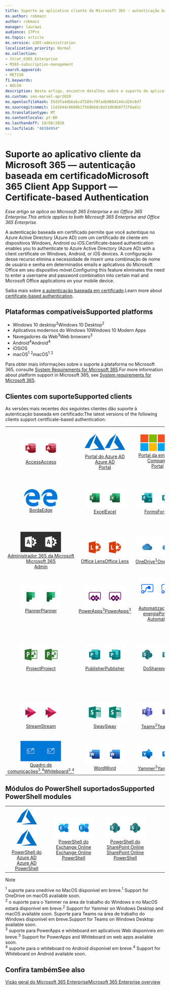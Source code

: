 ```yaml
---
title: Suporte ao aplicativo cliente da Microsoft 365 — autenticação baseada em certificado
ms.author: robmazz
author: robmazz
manager: laurawi
audience: ITPro
ms.topic: article
ms.service: o365-administration
localization_priority: Normal
ms.collection:
- Strat_O365_Enterprise
- M365-subscription-management
search.appverid:
- MET150
f1.keywords:
- NOCSH
description: Neste artigo, encontre detalhes sobre o suporte do aplicativo cliente do Microsoft 365 para autenticação baseada em certificado.
ms.custom: seo-marvel-apr2020
ms.openlocfilehash: 55d3fa4db6abcd7589cf9fadb9084144cd26c8d7
ms.sourcegitcommit: 11d1044c6600b1f568b6dc8a53db9b07f2f0ad1c
ms.translationtype: MT
ms.contentlocale: pt-BR
ms.lasthandoff: 10/08/2020
ms.locfileid: "48384954"
---
```

# <a name="microsoft-365-client-app-support--certificate-based-authentication"></a><span data-ttu-id="e0455-103">Suporte ao aplicativo cliente da Microsoft 365 — autenticação baseada em certificado</span><span class="sxs-lookup"><span data-stu-id="e0455-103">Microsoft 365 Client App Support — Certificate-based Authentication</span></span>

<span data-ttu-id="e0455-104">*Esse artigo se aplica ao Microsoft 365 Enterprise e ao Office 365 Enterprise.*</span><span class="sxs-lookup"><span data-stu-id="e0455-104">*This article applies to both Microsoft 365 Enterprise and Office 365 Enterprise.*</span></span>

<span data-ttu-id="e0455-105">A autenticação baseada em certificado permite que você autentique no Azure Active Directory (Azure AD) com um certificado de cliente em dispositivos Windows, Android ou iOS.</span><span class="sxs-lookup"><span data-stu-id="e0455-105">Certificate-based authentication enables you to authenticate to Azure Active Directory (Azure AD) with a client certificate on Windows, Android, or iOS devices.</span></span> <span data-ttu-id="e0455-106">A configuração desse recurso elimina a necessidade de inserir uma combinação de nome de usuário e senha em determinados emails e aplicativos do Microsoft Office em seu dispositivo móvel.</span><span class="sxs-lookup"><span data-stu-id="e0455-106">Configuring this feature eliminates the need to enter a username and password combination into certain mail and Microsoft Office applications on your mobile device.</span></span>

<span data-ttu-id="e0455-107">Saiba mais sobre [a autenticação baseada em certificado](https://docs.microsoft.com/azure/active-directory/authentication/active-directory-certificate-based-authentication-get-started).</span><span class="sxs-lookup"><span data-stu-id="e0455-107">Learn more about [certificate-based authentication](https://docs.microsoft.com/azure/active-directory/authentication/active-directory-certificate-based-authentication-get-started).</span></span>

## <a name="supported-platforms"></a><span data-ttu-id="e0455-108">Plataformas compatíveis</span><span class="sxs-lookup"><span data-stu-id="e0455-108">Supported platforms</span></span>

 - <span data-ttu-id="e0455-109">Windows 10 desktop<sup>2</sup></span><span class="sxs-lookup"><span data-stu-id="e0455-109">Windows 10 Desktop<sup>2</sup></span></span>
 - <span data-ttu-id="e0455-110">Aplicativos modernos do Windows 10</span><span class="sxs-lookup"><span data-stu-id="e0455-110">Windows 10 Modern Apps</span></span>
 - <span data-ttu-id="e0455-111">Navegadores da Web<sup>3</sup></span><span class="sxs-lookup"><span data-stu-id="e0455-111">Web browsers<sup>3</sup></span></span>
 - <span data-ttu-id="e0455-112">Android<sup>4</sup></span><span class="sxs-lookup"><span data-stu-id="e0455-112">Android<sup>4</sup></span></span>
 - <span data-ttu-id="e0455-113">iOS</span><span class="sxs-lookup"><span data-stu-id="e0455-113">iOS</span></span>
 - <span data-ttu-id="e0455-114">macOS<sup>1</sup> <sup>2</sup></span><span class="sxs-lookup"><span data-stu-id="e0455-114">macOS<sup>1</sup> <sup>2</sup></span></span>

<span data-ttu-id="e0455-115">Para obter mais informações sobre o suporte à plataforma no Microsoft 365, consulte [System Requirements for Microsoft 365](https://www.microsoft.com/microsoft-365/microsoft-365-and-office-resources).</span><span class="sxs-lookup"><span data-stu-id="e0455-115">For more information about platform support in Microsoft 365, see [System requirements for Microsoft 365](https://www.microsoft.com/microsoft-365/microsoft-365-and-office-resources).</span></span>

## <a name="supported-clients"></a><span data-ttu-id="e0455-116">Clientes com suporte</span><span class="sxs-lookup"><span data-stu-id="e0455-116">Supported clients</span></span>

<span data-ttu-id="e0455-117">As versões mais recentes dos seguintes clientes dão suporte à autenticação baseada em certificado:</span><span class="sxs-lookup"><span data-stu-id="e0455-117">The latest versions of the following clients support certificate-based authentication:</span></span>

| | | | | | |
|:---:|:---:|:---:|:---:|:---:|:---:|
| <span data-ttu-id="e0455-118">![Ícone do Access](../media/o365-access-64x64.png)</span><span class="sxs-lookup"><span data-stu-id="e0455-118">![Access icon](../media/o365-access-64x64.png)</span></span> <br> [<span data-ttu-id="e0455-119">Access</span><span class="sxs-lookup"><span data-stu-id="e0455-119">Access</span></span>](https://products.office.com/access) | <span data-ttu-id="e0455-120">![Ícone do Azure](../media/o365-azure-64x64.png)</span><span class="sxs-lookup"><span data-stu-id="e0455-120">![Azure icon](../media/o365-azure-64x64.png)</span></span> <br> [<span data-ttu-id="e0455-121">Portal do Azure AD <br></span><span class="sxs-lookup"><span data-stu-id="e0455-121">Azure AD <br> Portal </span></span>](https://azure.microsoft.com/features/azure-portal/) | <span data-ttu-id="e0455-122">![Ícone do portal da empresa](../media/o365-microsoft-64x64.png)</span><span class="sxs-lookup"><span data-stu-id="e0455-122">![Company portal icon](../media/o365-microsoft-64x64.png)</span></span> <br> [<span data-ttu-id="e0455-123">Portal da empresa <br></span><span class="sxs-lookup"><span data-stu-id="e0455-123">Company <br> Portal </span></span>](https://docs.microsoft.com/intune-user-help/sign-in-to-the-company-portal) | <span data-ttu-id="e0455-124">![Ícone do Delve](../media/o365-delve-64x64.png)</span><span class="sxs-lookup"><span data-stu-id="e0455-124">![Delve icon](../media/o365-delve-64x64.png)</span></span> <br> [<span data-ttu-id="e0455-125">Delve</span><span class="sxs-lookup"><span data-stu-id="e0455-125">Delve</span></span>](https://products.office.com/business/intelligent-search) | <span data-ttu-id="e0455-126">![Ícone do Dynamics 365](../media/o365-dynamics365-64x64.png)</span><span class="sxs-lookup"><span data-stu-id="e0455-126">![Dynamics 365 icon](../media/o365-dynamics365-64x64.png)</span></span> <br> [<span data-ttu-id="e0455-127">Dynamics 365</span><span class="sxs-lookup"><span data-stu-id="e0455-127">Dynamics 365</span></span>](https://dynamics.microsoft.com) 
| <span data-ttu-id="e0455-128">![Ícone de borda](../media/o365-edge-64x64.png)</span><span class="sxs-lookup"><span data-stu-id="e0455-128">![Edge icon](../media/o365-edge-64x64.png)</span></span> <br> [<span data-ttu-id="e0455-129">Borda</span><span class="sxs-lookup"><span data-stu-id="e0455-129">Edge</span></span>](https://www.microsoft.com/windows/microsoft-edge) | <span data-ttu-id="e0455-130">![Ícone do Excel](../media/o365-excel-64x64.png)</span><span class="sxs-lookup"><span data-stu-id="e0455-130">![Excel icon](../media/o365-excel-64x64.png)</span></span> <br> [<span data-ttu-id="e0455-131">Excel</span><span class="sxs-lookup"><span data-stu-id="e0455-131">Excel</span></span>](https://products.office.com/excel) | <span data-ttu-id="e0455-132">![Ícone do Forms](../media/o365-forms-64x64.png)</span><span class="sxs-lookup"><span data-stu-id="e0455-132">![Forms icon](../media/o365-forms-64x64.png)</span></span> <br> [<span data-ttu-id="e0455-133">Forms</span><span class="sxs-lookup"><span data-stu-id="e0455-133">Forms</span></span>](https://flow.microsoft.com/connectors/shared_microsoftforms/microsoft-forms/) | <span data-ttu-id="e0455-134">![Ícone do Kaizala](../media/o365-kaizala-64x64.png)</span><span class="sxs-lookup"><span data-stu-id="e0455-134">![Kaizala icon](../media/o365-kaizala-64x64.png)</span></span> <br> [<span data-ttu-id="e0455-135">Kaizala</span><span class="sxs-lookup"><span data-stu-id="e0455-135">Kaizala</span></span>](https://products.office.com/en/business/microsoft-kaizala) | <span data-ttu-id="e0455-136">![Ícone de Office.com](../media/o365-office-64x64.png)</span><span class="sxs-lookup"><span data-stu-id="e0455-136">![Office.com icon](../media/o365-office-64x64.png)</span></span> <br> [<span data-ttu-id="e0455-137">Office.com</span><span class="sxs-lookup"><span data-stu-id="e0455-137">Office.com</span></span>](https://www.office.com/) 
| <span data-ttu-id="e0455-138">![Ícone de administração do Office 365](../media/o365-o365admin-64x64.png)</span><span class="sxs-lookup"><span data-stu-id="e0455-138">![Office 365 Admin icon](../media/o365-o365admin-64x64.png)</span></span> <br> [<span data-ttu-id="e0455-139">Administrador 365 da Microsoft <br></span><span class="sxs-lookup"><span data-stu-id="e0455-139">Microsoft 365 <br> Admin</span></span>](https://products.office.com/business/manage-office-365-admin-app) | <span data-ttu-id="e0455-140">![Ícone de lente](../media/o365-lens-64x64.png)</span><span class="sxs-lookup"><span data-stu-id="e0455-140">![Lens icon](../media/o365-lens-64x64.png)</span></span> <br> [<span data-ttu-id="e0455-141">Office Lens</span><span class="sxs-lookup"><span data-stu-id="e0455-141">Office Lens</span></span>](https://www.microsoft.com/p/office-lens/9wzdncrfj3t8?activetab=pivot%3Aoverviewtab) | <span data-ttu-id="e0455-142">![Ícone do OneDrive for Business](../media/o365-OneDrive-64x64.png)</span><span class="sxs-lookup"><span data-stu-id="e0455-142">![OneDrive for Business icon](../media/o365-OneDrive-64x64.png)</span></span> <br> [<span data-ttu-id="e0455-143">OneDrive<sup>1</sup></span><span class="sxs-lookup"><span data-stu-id="e0455-143">OneDrive<sup>1</sup></span></span>](https://products.office.com/onedrive-for-business/online-cloud-storage) |  <span data-ttu-id="e0455-144">![Ícone do OneNote](../media/o365-OneNote-64x64.png)</span><span class="sxs-lookup"><span data-stu-id="e0455-144">![OneNote icon](../media/o365-OneNote-64x64.png)</span></span> <br> [<span data-ttu-id="e0455-145">OneNote</span><span class="sxs-lookup"><span data-stu-id="e0455-145">OneNote</span></span>](https://products.office.com/onenote) | <span data-ttu-id="e0455-146">![Ícone do Outlook](../media/o365-outlook-64x64.png)</span><span class="sxs-lookup"><span data-stu-id="e0455-146">![Outlook icon](../media/o365-outlook-64x64.png)</span></span> <br> [<span data-ttu-id="e0455-147">Outlook</span><span class="sxs-lookup"><span data-stu-id="e0455-147">Outlook</span></span>](https://products.office.com/outlook) 
| <span data-ttu-id="e0455-148">![Ícone do Planner](../media/o365-planner-64x64.png)</span><span class="sxs-lookup"><span data-stu-id="e0455-148">![Planner icon](../media/o365-planner-64x64.png)</span></span> <br> [<span data-ttu-id="e0455-149">Planner</span><span class="sxs-lookup"><span data-stu-id="e0455-149">Planner</span></span>](https://products.office.com/business/task-management-software) | <span data-ttu-id="e0455-150">![Ícone do PowerApps](../media/o365-powerapps-64x64.png)</span><span class="sxs-lookup"><span data-stu-id="e0455-150">![PowerApps icon](../media/o365-powerapps-64x64.png)</span></span> <br> [<span data-ttu-id="e0455-151">PowerApps<sup>3</sup></span><span class="sxs-lookup"><span data-stu-id="e0455-151">PowerApps<sup>3</sup></span></span>](https://powerapps.microsoft.com) | <span data-ttu-id="e0455-152">![Ícone de automatização de energia](../media/o365-flow-64x64.png)</span><span class="sxs-lookup"><span data-stu-id="e0455-152">![Power Automate icon](../media/o365-flow-64x64.png)</span></span> <br> [<span data-ttu-id="e0455-153"><br>Automatização de energia</span><span class="sxs-lookup"><span data-stu-id="e0455-153">Power <br> Automate</span></span>](https://flow.microsoft.com) | <span data-ttu-id="e0455-154">![Ícone do PowerBI](../media/o365-powerbi-64x64.png)</span><span class="sxs-lookup"><span data-stu-id="e0455-154">![PowerBI icon](../media/o365-powerbi-64x64.png)</span></span> <br> [<span data-ttu-id="e0455-155">Power BI</span><span class="sxs-lookup"><span data-stu-id="e0455-155">Power BI</span></span>](https://powerbi.microsoft.com)| <span data-ttu-id="e0455-156">![Ícone do PowerPoint](../media/o365-powerpoint-64x64.png)</span><span class="sxs-lookup"><span data-stu-id="e0455-156">![PowerPoint icon](../media/o365-powerpoint-64x64.png)</span></span> <br> [<span data-ttu-id="e0455-157">PowerPoint</span><span class="sxs-lookup"><span data-stu-id="e0455-157">PowerPoint</span></span>](https://products.office.com/powerpoint) 
| <span data-ttu-id="e0455-158">![Ícone do Project](../media/o365-project-64x64.png)</span><span class="sxs-lookup"><span data-stu-id="e0455-158">![Project icon](../media/o365-project-64x64.png)</span></span> <br> [<span data-ttu-id="e0455-159">Project</span><span class="sxs-lookup"><span data-stu-id="e0455-159">Project</span></span>](https://products.office.com/project) | <span data-ttu-id="e0455-160">![Ícone do Publisher](../media/o365-publisher-64x64.png)</span><span class="sxs-lookup"><span data-stu-id="e0455-160">![Publisher icon](../media/o365-publisher-64x64.png)</span></span> <br> [<span data-ttu-id="e0455-161">Publisher</span><span class="sxs-lookup"><span data-stu-id="e0455-161">Publisher</span></span>](https://products.office.com/publisher) | <span data-ttu-id="e0455-162">![Ícone do SharePoint](../media/o365-sharepoint-64x64.png)</span><span class="sxs-lookup"><span data-stu-id="e0455-162">![SharePoint icon](../media/o365-sharepoint-64x64.png)</span></span> <br> [<span data-ttu-id="e0455-163">Do</span><span class="sxs-lookup"><span data-stu-id="e0455-163">Sharepoint</span></span>](https://products.office.com/sharepoint) | <span data-ttu-id="e0455-164">![Ícone do Skype for Business](../media/o365-skypeforbusiness-64x64.png)</span><span class="sxs-lookup"><span data-stu-id="e0455-164">![Skype for Business icon](../media/o365-skypeforbusiness-64x64.png)</span></span> <br> [<span data-ttu-id="e0455-165">Skype for <br> Business</span><span class="sxs-lookup"><span data-stu-id="e0455-165">Skype for <br> Business</span></span>](https://www.skype.com/business/) | <span data-ttu-id="e0455-166">![Ícone de notas auto-adesivas](../media/o365-stickynotes-64x64.png)</span><span class="sxs-lookup"><span data-stu-id="e0455-166">![Sticky Notes icon](../media/o365-stickynotes-64x64.png)</span></span> <br> [<span data-ttu-id="e0455-167">Notas auto-adesivas</span><span class="sxs-lookup"><span data-stu-id="e0455-167">Sticky Notes</span></span>](https://www.microsoft.com/p/microsoft-sticky-notes/9nblggh4qghw) 
| <span data-ttu-id="e0455-168">![Ícone do Stream](../media/o365-stream-64x64.png)</span><span class="sxs-lookup"><span data-stu-id="e0455-168">![Stream icon](../media/o365-stream-64x64.png)</span></span> <br> [<span data-ttu-id="e0455-169">Stream</span><span class="sxs-lookup"><span data-stu-id="e0455-169">Stream</span></span>](https://stream.microsoft.com) | <span data-ttu-id="e0455-170">![Ícone do Sway](../media/o365-sway-64x64.png)</span><span class="sxs-lookup"><span data-stu-id="e0455-170">![Sway icon](../media/o365-sway-64x64.png)</span></span> <br> [<span data-ttu-id="e0455-171">Sway</span><span class="sxs-lookup"><span data-stu-id="e0455-171">Sway</span></span>](https://sway.com) | <span data-ttu-id="e0455-172">![Ícone do Teams](../media/o365-teams-64x64.png)</span><span class="sxs-lookup"><span data-stu-id="e0455-172">![Teams icon](../media/o365-teams-64x64.png)</span></span> <br> [<span data-ttu-id="e0455-173">Teams<sup>2</sup></span><span class="sxs-lookup"><span data-stu-id="e0455-173">Teams<sup>2</sup></span></span>](https://products.office.com/microsoft-teams/group-chat-software) | <span data-ttu-id="e0455-174">![Ícone de tarefas pendentes](../media/o365-todo-64x64.png)</span><span class="sxs-lookup"><span data-stu-id="e0455-174">![To Do icon](../media/o365-todo-64x64.png)</span></span> <br> [<span data-ttu-id="e0455-175">To Do</span><span class="sxs-lookup"><span data-stu-id="e0455-175">To Do</span></span>](https://todo.microsoft.com) | <span data-ttu-id="e0455-176">![Ícone do Visio](../media/o365-visio-64x64.png)</span><span class="sxs-lookup"><span data-stu-id="e0455-176">![Visio icon](../media/o365-visio-64x64.png)</span></span> <br> [<span data-ttu-id="e0455-177">Visio</span><span class="sxs-lookup"><span data-stu-id="e0455-177">Visio</span></span>](https://products.office.com/visio/flowchart-software) 
| <span data-ttu-id="e0455-178">![Ícone do quadro de comunicações](../media/o365-whiteboard-64x64.png)</span><span class="sxs-lookup"><span data-stu-id="e0455-178">![Whiteboard icon](../media/o365-whiteboard-64x64.png)</span></span> <br> [<span data-ttu-id="e0455-179">Quadro de comunicações<sup>3</sup>,<sup>4</sup></span><span class="sxs-lookup"><span data-stu-id="e0455-179">Whiteboard<sup>3</sup>,<sup>4</sup></span></span>](https://whiteboard.microsoft.com/) | <span data-ttu-id="e0455-180">![Ícone do Word](../media/o365-word-64x64.png)</span><span class="sxs-lookup"><span data-stu-id="e0455-180">![Word icon](../media/o365-word-64x64.png)</span></span> <br> [<span data-ttu-id="e0455-181">Word</span><span class="sxs-lookup"><span data-stu-id="e0455-181">Word</span></span>](https://products.office.com/word) | <span data-ttu-id="e0455-182">![Ícone do Yammer](../media/o365-yammer-64x64.png)</span><span class="sxs-lookup"><span data-stu-id="e0455-182">![Yammer icon](../media/o365-yammer-64x64.png)</span></span> <br> [<span data-ttu-id="e0455-183">Yammer<sup>2</sup></span><span class="sxs-lookup"><span data-stu-id="e0455-183">Yammer<sup>2</sup></span></span>](https://products.office.com/yammer/yammer-overview) |

## <a name="supported-powershell-modules"></a><span data-ttu-id="e0455-184">Módulos do PowerShell suportados</span><span class="sxs-lookup"><span data-stu-id="e0455-184">Supported PowerShell modules</span></span>

| | | | | | |
|:---:|:---:|:---:|:---:|:---:|:---:|
| <span data-ttu-id="e0455-185">![Ícone do Azure](../media/o365-azure-64x64.png)</span><span class="sxs-lookup"><span data-stu-id="e0455-185">![Azure icon](../media/o365-azure-64x64.png)</span></span> <br> [<span data-ttu-id="e0455-186">PowerShell do Azure AD <br></span><span class="sxs-lookup"><span data-stu-id="e0455-186">Azure AD <br> PowerShell</span></span>](https://docs.microsoft.com/powershell/azure/active-directory/overview?view=azureadps-2.0) | <span data-ttu-id="e0455-187">![Ícone do Exchange](../media/o365-exchange-64x64.png)</span><span class="sxs-lookup"><span data-stu-id="e0455-187">![Exchange icon](../media/o365-exchange-64x64.png)</span></span> <br> [<span data-ttu-id="e0455-188">PowerShell do Exchange Online <br></span><span class="sxs-lookup"><span data-stu-id="e0455-188">Exchange Online <br> PowerShell</span></span>](https://docs.microsoft.com/powershell/exchange/exchange-online-powershell) | <span data-ttu-id="e0455-189">![Ícone do SharePoint](../media/o365-sharepoint-64x64.png)</span><span class="sxs-lookup"><span data-stu-id="e0455-189">![SharePoint icon](../media/o365-sharepoint-64x64.png)</span></span> <br> [<span data-ttu-id="e0455-190">PowerShell do SharePoint Online <br></span><span class="sxs-lookup"><span data-stu-id="e0455-190">SharePoint Online <br> PowerShell</span></span>](https://docs.microsoft.com/powershell/sharepoint/sharepoint-online/connect-sharepoint-online)

> [!NOTE]
> <span data-ttu-id="e0455-191"><sup>1</sup> suporte para onedrive no MacOS disponível em breve.</span><span class="sxs-lookup"><span data-stu-id="e0455-191"><sup>1</sup> Support for OneDrive on macOS available soon.</span></span> <br>
> <span data-ttu-id="e0455-192"><sup>2</sup> o suporte para o Yammer na área de trabalho do Windows e no MacOS estará disponível em breve.</span><span class="sxs-lookup"><span data-stu-id="e0455-192"><sup>2</sup> Support for Yammer on Windows Desktop and macOS available soon.</span></span> <span data-ttu-id="e0455-193">Suporte para Teams na área de trabalho do Windows disponível em breve.</span><span class="sxs-lookup"><span data-stu-id="e0455-193">Support for Teams on Windows Desktop available soon.</span></span><br>
> <span data-ttu-id="e0455-194"><sup>3</sup> suporte para PowerApps e whiteboard em aplicativos Web disponíveis em breve.</span><span class="sxs-lookup"><span data-stu-id="e0455-194"><sup>3</sup> Support for PowerApps and Whiteboard on web apps available soon.</span></span> <br>
> <span data-ttu-id="e0455-195"><sup>4</sup> suporte para o whiteboard no Android disponível em breve.</span><span class="sxs-lookup"><span data-stu-id="e0455-195"><sup>4</sup> Support for Whiteboard on Android available soon.</span></span>

## <a name="see-also"></a><span data-ttu-id="e0455-196">Confira também</span><span class="sxs-lookup"><span data-stu-id="e0455-196">See also</span></span>

[<span data-ttu-id="e0455-197">Visão geral do Microsoft 365 Enterprise</span><span class="sxs-lookup"><span data-stu-id="e0455-197">Microsoft 365 Enterprise overview</span></span>](microsoft-365-overview.md)
